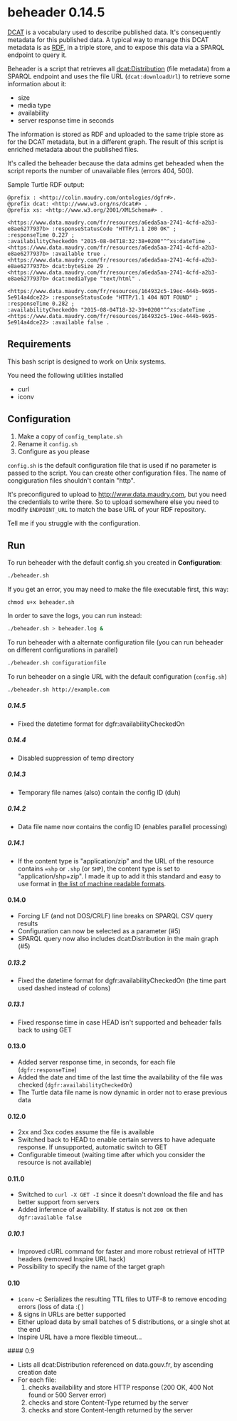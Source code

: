 # beheader 0.14.5

[DCAT](http://www.w3.org/TR/vocab-dcat) is a vocabulary used to describe published data. It's consequently metadata for this published data. A typical way to manage this DCAT metadata is as [RDF](https://en.wikipedia.org/wiki/Resource_Description_Framework), in a triple store, and to expose this data via a SPARQL endpoint to query it.

Beheader is a script that retrieves all [dcat:Distribution](http://www.w3.org/TR/vocab-dcat/#Class:_Distribution) (file metadata) from a SPARQL endpoint and uses the file URL (`dcat:downloadUrl`) to retrieve some information about it:

* size
* media type
* availability
* server response time in seconds

The information is stored as RDF and uploaded to the same triple store as for the DCAT metadata, but in a different graph. The result of this script is enriched metadata about the published files.

It's called the beheader because the data admins get beheaded when the script reports the number of unavailable files (errors 404, 500).

Sample Turtle RDF output:

```turtle
@prefix : <http://colin.maudry.com/ontologies/dgfr#>.
@prefix dcat: <http://www.w3.org/ns/dcat#> .
@prefix xs: <http://www.w3.org/2001/XMLSchema#> .

<https://www.data.maudry.com/fr/resources/a6eda5aa-2741-4cfd-a2b3-e8ae6277937b> :responseStatusCode "HTTP/1.1 200 OK" ;
:responseTime 0.227 ;
:availabilityCheckedOn "2015-08-04T18:32:38+0200"^^xs:dateTime .
<https://www.data.maudry.com/fr/resources/a6eda5aa-2741-4cfd-a2b3-e8ae6277937b> :available true .
<https://www.data.maudry.com/fr/resources/a6eda5aa-2741-4cfd-a2b3-e8ae6277937b> dcat:byteSize 29 .
<https://www.data.maudry.com/fr/resources/a6eda5aa-2741-4cfd-a2b3-e8ae6277937b> dcat:mediaType "text/html" .
 
<https://www.data.maudry.com/fr/resources/164932c5-19ec-444b-9695-5e914a4dce22> :responseStatusCode "HTTP/1.1 404 NOT FOUND" ;
:responseTime 0.282 ;
:availabilityCheckedOn "2015-08-04T18-32-39+0200"^^xs:dateTime .
<https://www.data.maudry.com/fr/resources/164932c5-19ec-444b-9695-5e914a4dce22> :available false .
```

## Requirements

This bash script is designed to work on Unix systems.

You need the following utilities installed

* curl
* iconv

## Configuration

1. Make a copy of `config_template.sh`
2. Rename it `config.sh`
3. Configure as you please

`config.sh` is the default configuration file that is used if no parameter is passed to the script. You can create other configuration files. The name of congiguration files shouldn't contain "http".

It's preconfigured to upload to http://www.data.maudry.com, but you need the credentials to write there. So to upload somewhere else you need to modify `ENDPOINT_URL` to match the base URL of your RDF repository.

Tell me if you struggle with the configuration.

## Run

To run beheader with the default config.sh you created in **Configuration**:

```bash
./beheader.sh
```

If you get an error, you may need to make the file executable first, this way:

```
chmod u+x beheader.sh
```

In order to save the logs, you can run instead:

```bash
./beheader.sh > beheader.log &
```

To run beheader with a alternate configuration file (you can run beheader on different configurations in parallel)

```bash
./beheader.sh configurationfile
```

To run beheader on a single URL with the default configuration (`config.sh`)

```bash
./beheader.sh http://example.com
```
##### 0.14.5

* Fixed the datetime format for dgfr:availabilityCheckedOn 

##### 0.14.4

* Disabled suppression of temp directory

##### 0.14.3

* Temporary file names (also) contain the config ID (duh)

##### 0.14.2

* Data file name now contains the config ID (enables parallel processing)

##### 0.14.1

* If the content type is "application/zip" and the URL of the resource contains `=shp` or `.shp` (or `SHP`), the content type is set to "application/shp+zip". I made it up to add it this standard and easy to use format in [the list of machine readable formats](https://github.com/ColinMaudry/datagouvfr-rdf/issues/37).

#### 0.14.0

*  Forcing LF (and not DOS/CRLF) line breaks on SPARQL CSV query results
* Configuration can now be selected as a parameter (#5)
* SPARQL query now also includes dcat:Distribution in the main graph (#5)

##### 0.13.2

* Fixed the datetime format for dgfr:availabilityCheckedOn (the time part used dashed instead of colons)

##### 0.13.1

* Fixed response time in case HEAD isn't supported and beheader falls back to using GET

#### 0.13.0

* Added server response time, in seconds, for each file (`dgfr:responseTime`)
* Added the date and time of the last time the availability of the file was checked (`dgfr:availabilityCheckedOn`)
* The Turtle data file name is now dynamic in order not to erase previous data

#### 0.12.0

* 2xx and 3xx codes assume the file is available
* Switched back to HEAD to enable certain servers to have adequate response. If unsupported, automatic switch to GET
* Configurable timeout (waiting time after which you consider the resource is not available)

#### 0.11.0

* Switched to `curl -X GET -I` since it doesn't download the file and has better support from servers
* Added inference of availability. If status is not `200 OK` then `dgfr:available false`

##### 0.10.1

* Improved cURL command for faster and more robust retrieval of HTTP headers (removed Inspire URL hack)
* Possibility to specify the name of the target graph

#### 0.10

* `iconv` -c Serializes the resulting TTL files to UTF-8 to remove encoding errors (loss of data :( )
* & signs in URLs are better supported
* Either upload data by small batches of 5 distributions, or a single shot at the end
* Inspire URL have a more flexible timeout...

#### 0.9

* Lists all dcat:Distribution referenced on data.gouv.fr, by ascending creation date
* For each file:
	1. checks availability and store HTTP response (200 OK, 400 Not found or 500 Server error)
	2. checks and store Content-Type returned by the server
	3. checks and store Content-length returned by the server





